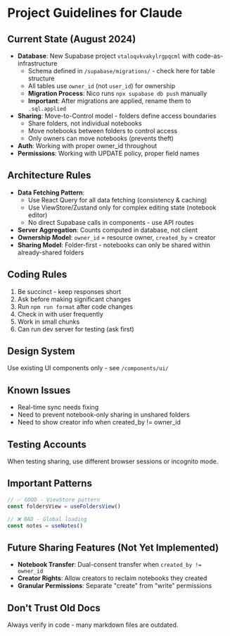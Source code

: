 # Project Guidelines for Claude

## Current State (August 2024)

- **Database**: New Supabase project `vtaloqvkvakylrgpqcml` with code-as-infrastructure
  - Schema defined in `/supabase/migrations/` - check here for table structure
  - All tables use `owner_id` (not `user_id`) for ownership
  - **Migration Process**: Nico runs `npx supabase db push` manually
  - **Important**: After migrations are applied, rename them to `.sql.applied`
- **Sharing**: Move-to-Control model - folders define access boundaries
  - Share folders, not individual notebooks
  - Move notebooks between folders to control access
  - Only owners can move notebooks (prevents theft)
- **Auth**: Working with proper owner_id throughout
- **Permissions**: Working with UPDATE policy, proper field names

## Architecture Rules

- **Data Fetching Pattern**:
  - Use React Query for all data fetching (consistency & caching)
  - Use ViewStore/Zustand only for complex editing state (notebook editor)
  - No direct Supabase calls in components - use API routes
- **Server Aggregation**: Counts computed in database, not client
- **Ownership Model**: `owner_id` = resource owner, `created_by` = creator
- **Sharing Model**: Folder-first - notebooks can only be shared within already-shared folders

## Coding Rules

1. Be succinct - keep responses short
2. Ask before making significant changes
3. Run `npm run format` after code changes
4. Check in with user frequently
5. Work in small chunks
6. Can run dev server for testing (ask first)

## Design System

Use existing UI components only - see `/components/ui/`

## Known Issues

- Real-time sync needs fixing
- Need to prevent notebook-only sharing in unshared folders
- Need to show creator info when created_by != owner_id

## Testing Accounts

When testing sharing, use different browser sessions or incognito mode.

## Important Patterns

```typescript
// ✅ GOOD - ViewStore pattern
const foldersView = useFoldersView()

// ❌ BAD - Global loading
const notes = useNotes()
```

## Future Sharing Features (Not Yet Implemented)

- **Notebook Transfer**: Dual-consent transfer when `created_by != owner_id`
- **Creator Rights**: Allow creators to reclaim notebooks they created
- **Granular Permissions**: Separate "create" from "write" permissions

## Don't Trust Old Docs

Always verify in code - many markdown files are outdated.
